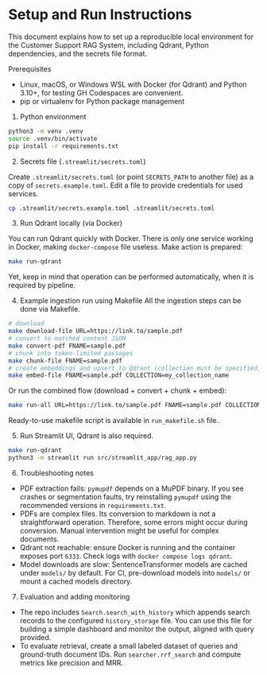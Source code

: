 # Setup and Run Instructions

This document explains how to set up a reproducible local environment for the Customer Support RAG System, including Qdrant, Python dependencies, and the secrets file format.

Prerequisites
- Linux, macOS, or Windows WSL with Docker (for Qdrant) and Python 3.10+, for testing GH Codespaces are convenient.  
- pip or virtualenv for Python package management

1) Python environment

```bash
python3 -m venv .venv
source .venv/bin/activate
pip install -r requirements.txt
```

2) Secrets file (`.streamlit/secrets.toml`)

Create `.streamlit/secrets.toml` (or point `SECRETS_PATH` to another file) as a copy of `secrets.example.toml`. Edit a file to provide credentials for used services.

```bash
cp .streamlit/secrets.example.toml .streamlit/secrets.toml

```

3) Run Qdrant locally (via Docker)

You can run Qdrant quickly with Docker. There is only one service working in Docker, making `docker-compose` file useless. Make action is prepared:
``` bash
make run-qdrant
```
Yet, keep in mind that operation can be performed automatically, when it is required by pipeline.


4) Example ingestion run using Makefile
All the ingestion steps can be done via Makefile.

```bash
# download
make download-file URL=https://link.to/sample.pdf
# convert to matched content JSON
make convert-pdf FNAME=sample.pdf
# chunk into token-limited passages
make chunk-file FNAME=sample.pdf
# create embeddings and upsert to Qdrant (collection must be specified)
make embed-file FNAME=sample.pdf COLLECTION=my_collection_name
```

Or run the combined flow (download + convert + chunk + embed):

```bash
make run-all URL=https://link.to/sample.pdf FNAME=sample.pdf COLLECTION=my_collection_name
```
Ready-to-use makefile script is available in `run_makefile.sh` file.

5) Run Streamlit UI, Qdrant is also required.

```bash
make run-qdrant
python3 -m streamlit run src/streamlit_app/rag_app.py

```

6) Troubleshooting notes

- PDF extraction fails: `pymupdf` depends on a MuPDF binary. If you see crashes or segmentation faults, try reinstalling `pymupdf` using the recommended versions in `requirements.txt`. 
- PDFs are complex files. Its conversion to markdown is not a straightforward operation. Therefore, some errors might occur during conversion. Manual intervention might be useful for complex documents. 
- Qdrant not reachable: ensure Docker is running and the container exposes port `6333`. Check logs with `docker compose logs qdrant`.  
- Model downloads are slow: SentenceTransformer models are cached under `models/` by default. For CI, pre-download models into `models/` or mount a cached models directory.  

7) Evaluation and adding monitoring

- The repo includes `Search.search_with_history` which appends search records to the configured `history_storage` file. You can use this file for building a simple dashboard and monitor the output, aligned with query provided.
- To evaluate retrieval, create a small labeled dataset of queries and ground-truth document IDs. Run `searcher.rrf_search` and compute metrics like precision and MRR.  
